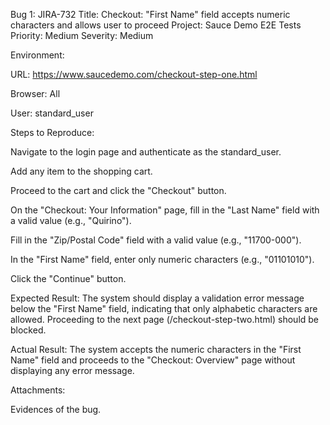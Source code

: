 Bug 1: JIRA-732
Title: Checkout: "First Name" field accepts numeric characters and allows user to proceed
Project: Sauce Demo E2E Tests
Priority: Medium
Severity: Medium

Environment:

URL: https://www.saucedemo.com/checkout-step-one.html

Browser: All

User: standard_user

Steps to Reproduce:

Navigate to the login page and authenticate as the standard_user.

Add any item to the shopping cart.

Proceed to the cart and click the "Checkout" button.

On the "Checkout: Your Information" page, fill in the "Last Name" field with a valid value (e.g., "Quirino").

Fill in the "Zip/Postal Code" field with a valid value (e.g., "11700-000").

In the "First Name" field, enter only numeric characters (e.g., "01101010").

Click the "Continue" button.

Expected Result:
The system should display a validation error message below the "First Name" field, indicating that only alphabetic characters are allowed. Proceeding to the next page (/checkout-step-two.html) should be blocked.

Actual Result:
The system accepts the numeric characters in the "First Name" field and proceeds to the "Checkout: Overview" page without displaying any error message.

Attachments:

Evidences of the bug.
